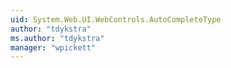 ```yaml
---
uid: System.Web.UI.WebControls.AutoCompleteType
author: "tdykstra"
ms.author: "tdykstra"
manager: "wpickett"
---
```

